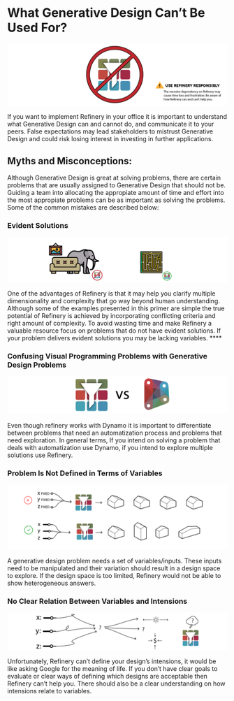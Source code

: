 # What Generative Design Can’t Be Used For?

![](../.gitbook/assets/gdcantbeusedfor.png)

If you want to implement Refinery in your office it is important to understand what Generative Design can and cannot do, and communicate it to your peers. False expectations may lead stakeholders to mistrust Generative Design and could risk losing interest in investing in further applications.

## **Myths and Misconceptions:**

Although Generative Design is great at solving problems, there are certain problems that are usually assigned to Generative Design that should not be. Guiding a team into allocating the appropiate amount of time and effort into the most appropiate problems can be as important as solving the problems. Some of the common mistakes are described below:

### **Evident Solutions**

![](../.gitbook/assets/evidentsolutions%20%281%29.png)

One of the advantages of Refinery is that it may help you clarify multiple dimensionality and complexity that go way beyond human understanding. Although some of the examples presented in this primer are simple the true potential of Refinery is achieved by incorporating conflicting criteria and right amount of complexity. To avoid wasting time and make Refinery a valuable resource focus on problems that do not have evident solutions. If your problem delivers evident solutions you may be lacking variables. ****

### Confusing Visual Programming Problems with Generative Design Problems

![](../.gitbook/assets/refineryvsdynamo.png)

Even though refinery works with Dynamo it is important to differentiate between problems that need an automatization process and problems that need exploration. In general terms, If you intend on solving a problem that deals with automatization use Dynamo, if you intend to explore multiple solutions use Refinery.

### Problem Is Not Defined in Terms of Variables

![](../.gitbook/assets/refineryvariables%20%281%29.png)

A generative design problem needs a set of variables/inputs. These inputs need to be manipulated and their variation should result in a design space to explore. If the design space is too limited, Refinery would not be able to show heterogeneous answers. 

### No Clear Relation Between Variables and Intensions

![](../.gitbook/assets/refineryvariablesrelation%20%282%29.png)

Unfortunately, Refinery can’t define your design’s intensions, it would be like asking Google for the meaning of life. If you don’t have clear goals to evaluate or clear ways of defining which designs are acceptable then Refinery can’t help you. There should also be a clear understanding on how intensions relate to variables.

